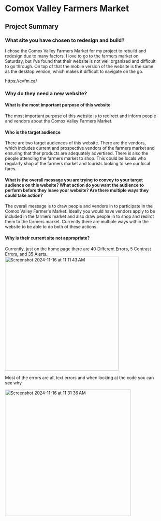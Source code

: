 <h1>Comox Valley Farmers Market</h1>
<h2>Project Summary</h2>
<h3>What site you have chosen to redesign and build?</h3>
<p> I chose the Comox Valley Farmers Market for my project to rebuild and redesign due to many factors. I love to go to the farmers market on Saturday, but I've found that their website is not well organized and difficult to go through. On top of that the mobile version of the website is the same as the desktop version, which makes it difficult to navigate on the go. </p>
<p>https://cvfm.ca/</p>
<h3>Why do they need a new website?</h3>
<h4>What is the most important purpose of this website</h4>
<p>The most important purpose of this website is to redirect and inform people and vendors about the Comox Valley Farmers Market.</p>
<h4>Who is the target audience</h4>
<p>There are two target audiences of this website. There are the vendors, which includes current and prospective vendors of the farmers market and ensuring that ther products are adequately advertised. There is also the people attending the farmers market to shop. This could be locals who regularly shop at the farmers market and tourists looking to see our local fares.</p>
<h4>What is the overall message you are trying to convey to your target audience on this website? What action do you want the audience to perform before they leave your website? Are there multiple ways they could take action?</h4>
<p>The overall message is to draw people and vendors in to participate in the Comox Valley Farmer's Market. Ideally you would have vendors apply to be included in the farmers market and also draw people in to shop and redirct them to the farmers market. Currently there are multiple ways within the website to be able to do both of these actions.</p>
<h4>Why is their current site not appropriate?</h4>
<p>Currently, just on the home page there are 40 Different Errors, 5 Contrast Errors, and 35 Alerts.
<img width="376" alt="Screenshot 2024-11-16 at 11 11 43 AM" src="https://github.com/user-attachments/assets/07ea5720-cf07-4807-8809-90c169cf7b6e">
<p>Most of the errors are alt text errors and when looking at the code you can see why</p>
<img width="416" alt="Screenshot 2024-11-16 at 11 31 36 AM" src="https://github.com/user-attachments/assets/1a8ebd76-0203-4b59-9be2-18653ac64d3b">
